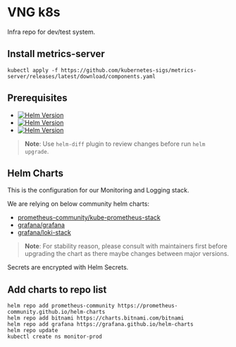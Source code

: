 # VNG k8s

Infra repo for dev/test system.  
 
## Install metrics-server
```
kubectl apply -f https://github.com/kubernetes-sigs/metrics-server/releases/latest/download/components.yaml
```

## Prerequisites

- [![Helm Version](https://img.shields.io/badge/helm-%3E%3D%203.0.0-blue)](https://github.com/helm/helm/releases)
- [![Helm Version](https://img.shields.io/badge/helm.secrets-%3E%3D%203.8.3-blue)](https://github.com/jkroepke/helm-secrets)
- [![Helm Version](https://img.shields.io/badge/helm.diff-%3E%3D%203.4.2-blue)](https://github.com/databus23/helm-diff)  

> **Note**: Use `helm-diff` plugin to review changes before run `helm upgrade`.
## Helm Charts
This is the configuration for our Monitoring and Logging stack.

We are relying on below community helm charts:
-  [prometheus-community/kube-prometheus-stack](https://github.com/prometheus-community/helm-charts/tree/main/charts/kube-prometheus-stack)
-  [grafana/grafana](https://github.com/grafana/helm-charts/tree/main/charts/grafana)
-  [grafana/loki-stack](https://github.com/grafana/helm-charts/tree/main/charts/loki-stack)

> **Note**: For stability reason, please consult with maintainers first before upgrading the chart as there maybe changes between major versions.  

Secrets are encrypted with Helm Secrets.

## Add charts to repo list
```
helm repo add prometheus-community https://prometheus-community.github.io/helm-charts
helm repo add bitnami https://charts.bitnami.com/bitnami
helm repo add grafana https://grafana.github.io/helm-charts
helm repo update
kubectl create ns monitor-prod
```